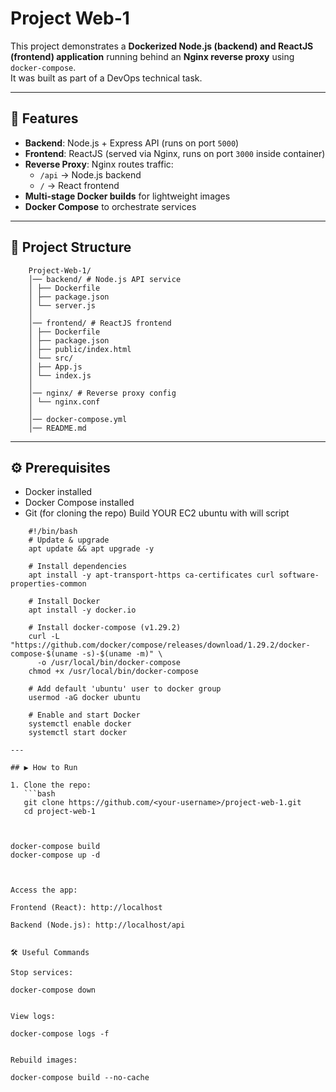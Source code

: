# Project Web-1

This project demonstrates a **Dockerized Node.js (backend) and ReactJS (frontend) application** running behind an **Nginx reverse proxy** using `docker-compose`.  
It was built as part of a DevOps technical task.

---

## 🚀 Features
- **Backend**: Node.js + Express API (runs on port `5000`)
- **Frontend**: ReactJS (served via Nginx, runs on port `3000` inside container)
- **Reverse Proxy**: Nginx routes traffic:
  - `/api` → Node.js backend
  - `/` → React frontend
- **Multi-stage Docker builds** for lightweight images
- **Docker Compose** to orchestrate services

---

## 📂 Project Structure
        Project-Web-1/
        │── backend/ # Node.js API service
        │ ├── Dockerfile
        │ ├── package.json
        │ └── server.js
        │
        │── frontend/ # ReactJS frontend
        │ ├── Dockerfile
        │ ├── package.json
        │ ├── public/index.html
        │ └── src/
        │ ├── App.js
        │ └── index.js
        │
        │── nginx/ # Reverse proxy config
        │ └── nginx.conf
        │
        │── docker-compose.yml
        │── README.md



---

## ⚙️ Prerequisites
- Docker installed
- Docker Compose installed
- Git (for cloning the repo)
Build YOUR EC2 ubuntu with will script 

```
    #!/bin/bash
    # Update & upgrade
    apt update && apt upgrade -y
    
    # Install dependencies
    apt install -y apt-transport-https ca-certificates curl software-properties-common
    
    # Install Docker
    apt install -y docker.io
    
    # Install docker-compose (v1.29.2)
    curl -L "https://github.com/docker/compose/releases/download/1.29.2/docker-compose-$(uname -s)-$(uname -m)" \
      -o /usr/local/bin/docker-compose
    chmod +x /usr/local/bin/docker-compose
    
    # Add default 'ubuntu' user to docker group
    usermod -aG docker ubuntu
    
    # Enable and start Docker
    systemctl enable docker
    systemctl start docker

---

## ▶️ How to Run

1. Clone the repo:
   ```bash
   git clone https://github.com/<your-username>/project-web-1.git
   cd project-web-1



docker-compose build
docker-compose up -d



Access the app:

Frontend (React): http://localhost

Backend (Node.js): http://localhost/api


🛠️ Useful Commands

Stop services:

docker-compose down


View logs:

docker-compose logs -f


Rebuild images:

docker-compose build --no-cache






